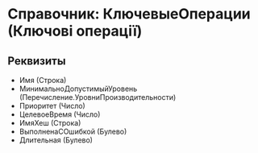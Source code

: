 ﻿# Справочник: КлючевыеОперации (Ключові операції)

## Реквизиты

- Имя (Строка)
- МинимальноДопустимыйУровень (Перечисление.УровниПроизводительности)
- Приоритет (Число)
- ЦелевоеВремя (Число)
- ИмяХеш (Строка)
- ВыполненаСОшибкой (Булево)
- Длительная (Булево)

